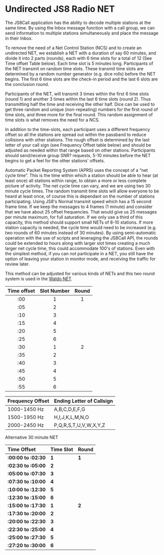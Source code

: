 # **Undirected JS8 Radio NET**

The JS8Call application has the ability to decode multiple stations at the same time. By using the Inbox message function with a call group, we can send information to multiple stations simultaneously and place the message in their Inbox.

To remove the need of a Net Control Station (NCS) and to create an undirected NET, we establish a NET with a duration of say 60 minutes, and divide it into 2 parts (rounds), each with 6 time slots for a total of 12 (See Time offset Table below). Each time slot is 5 minutes long. Participants of the NET transmit on random time slots. These transmit time slots are determined by a random number generator (e.g. dice rolls) before the NET begins. The first 6 time slots are the check-in period and the last 6 slots are the conclusion round. 

Participants of the NET, will transmit 3 times within the first 6 time slots (round 1\) and another 3 times within the last 6 time slots (round 2). Thus transmitting half the time and receiving the other half. Dice can be used to get three random and unique (non-repeating) numbers for the first round of time slots, and three more for the final round. This random assignment of time slots is what removes the need for a NCS.

In addition to the time-slots, each participant uses a different frequency offset so all the stations are spread out within the passband to reduce collisions with other stations. The rough offset is determined by the last letter of your call sign (see Frequency Offset table below) and should be adjusted as needed within that range based on other stations. Participants should send/receive group SNR? requests, 5-10 minutes before the NET begins to get a feel for the other stations' offsets.

Automatic Packet Reporting System (APRS) uses the concept of a “net cycle time”. This is the time within
which a station should be able to hear (at least once) all stations
within range, to obtain a more or less complete picture of activity.
The net cycle time can vary, and we are using two 30 minute cycle times. The random transmit time slots will allow everyone to be heard at least once, of course this is dependant on the number of stations participating.
Using JS8's Normal transmit speed which has a 15 second frame time. If we keep the messages to 4 frames (1 minute) and consider that we have about 25 offset frequencies. That would give us 25 messages per minute maximum, for full saturation. If we only use a third of this capacity, this method should support small NETs of 8-10 stations. If more station capacity is needed, the cycle time would need to be increased (e.g. two rounds of 60 minutes instead of 30 minutes). By using semi-automatic operation with the use of scripts and leveraging the JS8Call API, the rounds could be extended to hours along with larger slot times creating a much larger net cycle time, this could accommodate 100's of stations. Even with the simplest method, if you can not participate in a NET, you still have the option of leaving your station in monitor mode, and receiving the traffic for review later.
  
This method can be adjusted for various kinds of NETs and this two round system is used in the [Waldo NET](./waldo_net.md).


| Time offset | Slot Number | Round |
| :---: | :---: | :---: |
| :00 | 1 | 1 |
| :05 | 2 |  |
| :10 | 3 |  |
| :15 | 4 |  |
| :20 | 5 |  |
| :25 | 6 |  |
| :30 | 1 | 2 |
| :35 | 2 |  |
| :40 | 3 |  |
| :45 | 4 |  |
| :50 | 5 |  |
| :55 | 6 |  |

| Frequency Offset | Ending Letter of Callsign |
| :---- | ----- |
| 1000-1450 Hz | A,B,C,D,E,F,G |
| 1500-1950 Hz | H,I,J,K,L,M,N,O |
| 2000-2450 Hz | P,Q,R,S,T,U,V,W,X,Y,Z |

Alternative 30 minute NET 

| Time Offset | Time Slot | Round |
| :---- | :---- | :---- |
| **:00:00 to :02:30** | **1** | **1** |
| **:02:30 to :05:00** | **2** |  |
| **:05:00 to :07:30** | **3** |  |
| **:07:30 to :10:00** | **4** |  |
| **:10:00 to :12:30** | **5** |  |
| **:12:30 to :15:00** | **6** |  |
| **:15:00 to :17:30** | **1** | **2** |
| **:17:30 to :20:00** | **2** |  |
| **:20:00 to :22:30** | **3** |  |
| **:22:30 to :25:00** | **4** |  |
| **:25:00 to :27:30** | **5** |  |
| **:27:20 to :30:00** | **6** |  |
